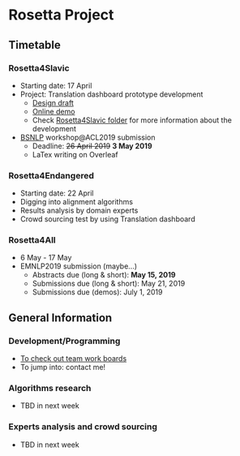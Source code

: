 # Rosetta Project
## Timetable
### Rosetta4Slavic
- Starting date: 17 April
- Project: Translation dashboard prototype development
    - [Design draft](Rosetta4Slavic/info/Rosetta4Slavic-translation-dashboard-draft-v1.pdf)
    - [Online demo](https://zzcoolj.github.io/garage/Rosetta4Slavic/translation-dashboard/)
    - Check [Rosetta4Slavic folder](Rosetta4Slavic/) for more information about the development
- [BSNLP](http://bsnlp.cs.helsinki.fi) workshop@ACL2019 submission
    - Deadline: ~~26 April 2019~~ **3 May 2019**
    - LaTex writing on Overleaf
### Rosetta4Endangered
- Starting date: 22 April
- Digging into alignment algorithms
- Results analysis by domain experts
- Crowd sourcing test by using Translation dashboard
### Rosetta4All
- 6 May - 17 May
- EMNLP2019 submission (maybe...)
    - Abstracts due (long & short): **May 15, 2019**
    - Submissions due (long & short): May 21, 2019
    - Submissions due (demos): July 1, 2019
## General Information
### Development/Programming
- [To check out team work boards](https://trello.com/b/LulZRg4T/rosetta4slavic)
- To jump into: contact me!
### Algorithms research
- TBD in next week
### Experts analysis and crowd sourcing
- TBD in next week
